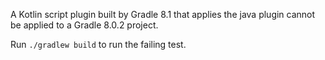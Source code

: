 A Kotlin script plugin built by Gradle 8.1 that applies the java plugin cannot be applied to 
a Gradle 8.0.2 project.

Run `./gradlew build` to run the failing test.
